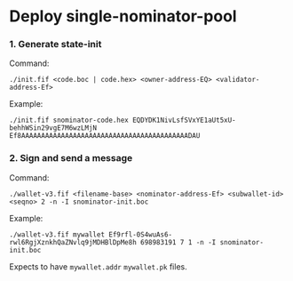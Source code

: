 # Deploy single-nominator-pool

### 1. Generate state-init
Command:
```
./init.fif <code.boc | code.hex> <owner-address-EQ> <validator-address-Ef>
```

Example:
```
./init.fif snominator-code.hex EQDYDK1NivLsfSVxYE1aUt5xU-behhWSin29vgE7M6wzLMjN Ef8AAAAAAAAAAAAAAAAAAAAAAAAAAAAAAAAAAAAAAAAAADAU
```

### 2. Sign and send a message

Command:
```
./wallet-v3.fif <filename-base> <nominator-address-Ef> <subwallet-id> <seqno> 2 -n -I snominator-init.boc
```

Example:
```
./wallet-v3.fif mywallet Ef9rfl-0S4wuAs6-rwl6RgjXznkhQaZNvlq9jMDHBlDpMe8h 698983191 7 1 -n -I snominator-init.boc
```
Expects to have `mywallet.addr` `mywallet.pk` files.
